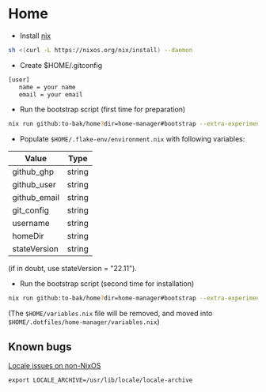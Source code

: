 # Home

* Install [nix](https://nixos.org/download.html)
```sh
sh <(curl -L https://nixos.org/nix/install) --daemon
```

* Create $HOME/.gitconfig
```sh
[user]
   name = your name
   email = your email
```

* Run the bootstrap script (first time for preparation)
```sh
nix run github:to-bak/home?dir=home-manager#bootstrap --extra-experimental-features "nix-command flakes"
```

* Populate `$HOME/.flake-env/environment.nix` with following variables:

| Value        | Type   |
|--------------|--------|
| github_ghp   | string |
| github_user  | string |
| github_email | string |
| git_config   | string |
| username     | string |
| homeDir      | string |
| stateVersion | string |

(if in doubt, use stateVersion = "22.11").

* Run the bootstrap script (second time for installation)
```sh
nix run github:to-bak/home?dir=home-manager#bootstrap --extra-experimental-features "nix-command flakes"
```
(The `$HOME/variables.nix` file will be removed, and moved into `$HOME/.dotfiles/home-manager/variables.nix`)

## Known bugs

[Locale issues on non-NixOS](https://nixos.wiki/wiki/Locales)
```
export LOCALE_ARCHIVE=/usr/lib/locale/locale-archive
```
